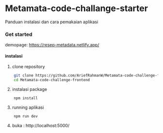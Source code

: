 # Metamata-code-challange-starter

Panduan instalasi dan cara pemakaian aplikasi

### Get started

demopage: https://resep-metadata.netlify.app/

#### instalasi

1. clone repository
```sh
    git clone https://github.com/AriefRahmanW/Metamata-code-challenge-frontend.git
    cd Metamata-code-challenge-frontend
```

2. instalasi package
```sh
    npm install
```

3. running aplikasi
```sh
    npm run dev
```

4. buka : http://localhost:5000/

